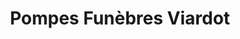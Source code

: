 ---
title: "Pompes Funèbres Viardot"
url: /ermont/pompes-funebres-viardot/
shop: directeurs de funérailles
---